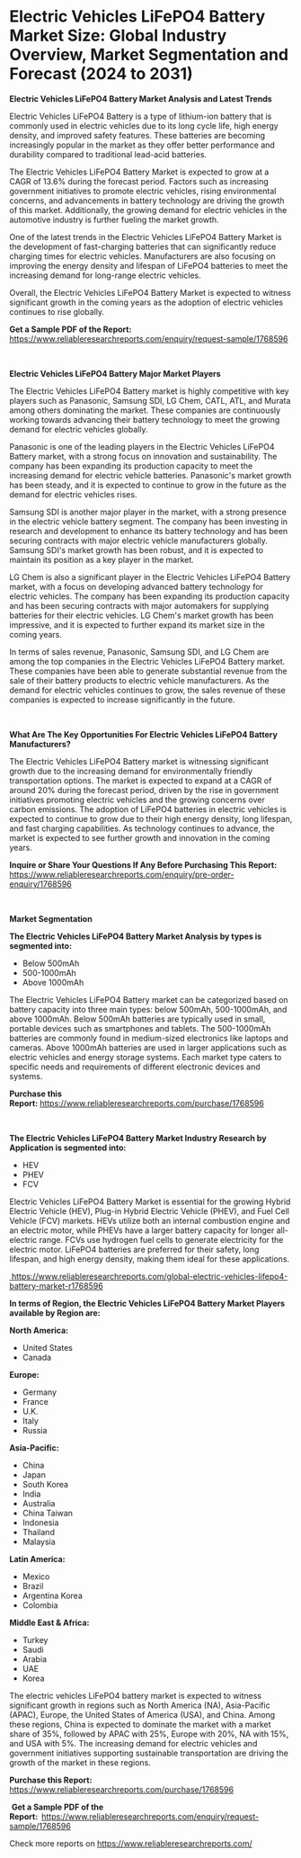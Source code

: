 <p><h1>Electric Vehicles LiFePO4 Battery Market Size: Global Industry Overview, Market Segmentation and Forecast (2024 to 2031)</h1></p><p><strong>Electric Vehicles LiFePO4 Battery Market Analysis and Latest Trends</strong></p>
<p><p>Electric Vehicles LiFePO4 Battery is a type of lithium-ion battery that is commonly used in electric vehicles due to its long cycle life, high energy density, and improved safety features. These batteries are becoming increasingly popular in the market as they offer better performance and durability compared to traditional lead-acid batteries.</p><p>The Electric Vehicles LiFePO4 Battery Market is expected to grow at a CAGR of 13.6% during the forecast period. Factors such as increasing government initiatives to promote electric vehicles, rising environmental concerns, and advancements in battery technology are driving the growth of this market. Additionally, the growing demand for electric vehicles in the automotive industry is further fueling the market growth.</p><p>One of the latest trends in the Electric Vehicles LiFePO4 Battery Market is the development of fast-charging batteries that can significantly reduce charging times for electric vehicles. Manufacturers are also focusing on improving the energy density and lifespan of LiFePO4 batteries to meet the increasing demand for long-range electric vehicles.</p><p>Overall, the Electric Vehicles LiFePO4 Battery Market is expected to witness significant growth in the coming years as the adoption of electric vehicles continues to rise globally.</p></p>
<p><strong>Get a Sample PDF of the Report:&nbsp;</strong> <a href="https://www.reliableresearchreports.com/enquiry/request-sample/1768596">https://www.reliableresearchreports.com/enquiry/request-sample/1768596</a></p>
<p>&nbsp;</p>
<p><strong>Electric Vehicles LiFePO4 Battery Major Market Players</strong></p>
<p><p>The Electric Vehicles LiFePO4 Battery market is highly competitive with key players such as Panasonic, Samsung SDI, LG Chem, CATL, ATL, and Murata among others dominating the market. These companies are continuously working towards advancing their battery technology to meet the growing demand for electric vehicles globally.</p><p>Panasonic is one of the leading players in the Electric Vehicles LiFePO4 Battery market, with a strong focus on innovation and sustainability. The company has been expanding its production capacity to meet the increasing demand for electric vehicle batteries. Panasonic's market growth has been steady, and it is expected to continue to grow in the future as the demand for electric vehicles rises.</p><p>Samsung SDI is another major player in the market, with a strong presence in the electric vehicle battery segment. The company has been investing in research and development to enhance its battery technology and has been securing contracts with major electric vehicle manufacturers globally. Samsung SDI's market growth has been robust, and it is expected to maintain its position as a key player in the market.</p><p>LG Chem is also a significant player in the Electric Vehicles LiFePO4 Battery market, with a focus on developing advanced battery technology for electric vehicles. The company has been expanding its production capacity and has been securing contracts with major automakers for supplying batteries for their electric vehicles. LG Chem's market growth has been impressive, and it is expected to further expand its market size in the coming years.</p><p>In terms of sales revenue, Panasonic, Samsung SDI, and LG Chem are among the top companies in the Electric Vehicles LiFePO4 Battery market. These companies have been able to generate substantial revenue from the sale of their battery products to electric vehicle manufacturers. As the demand for electric vehicles continues to grow, the sales revenue of these companies is expected to increase significantly in the future.</p></p>
<p>&nbsp;</p>
<p><strong>What Are The Key Opportunities For Electric Vehicles LiFePO4 Battery Manufacturers?</strong></p>
<p><p>The Electric Vehicles LiFePO4 Battery market is witnessing significant growth due to the increasing demand for environmentally friendly transportation options. The market is expected to expand at a CAGR of around 20% during the forecast period, driven by the rise in government initiatives promoting electric vehicles and the growing concerns over carbon emissions. The adoption of LiFePO4 batteries in electric vehicles is expected to continue to grow due to their high energy density, long lifespan, and fast charging capabilities. As technology continues to advance, the market is expected to see further growth and innovation in the coming years.</p></p>
<p><strong>Inquire or Share Your Questions If Any Before Purchasing This Report:</strong> <a href="https://www.reliableresearchreports.com/enquiry/pre-order-enquiry/1768596">https://www.reliableresearchreports.com/enquiry/pre-order-enquiry/1768596</a></p>
<p>&nbsp;</p>
<p><strong>Market Segmentation</strong></p>
<p><strong>The Electric Vehicles LiFePO4 Battery Market Analysis by types is segmented into:</strong></p>
<p><ul><li>Below 500mAh</li><li>500-1000mAh</li><li>Above 1000mAh</li></ul></p>
<p><p>The Electric Vehicles LiFePO4 Battery market can be categorized based on battery capacity into three main types: below 500mAh, 500-1000mAh, and above 1000mAh. Below 500mAh batteries are typically used in small, portable devices such as smartphones and tablets. The 500-1000mAh batteries are commonly found in medium-sized electronics like laptops and cameras. Above 1000mAh batteries are used in larger applications such as electric vehicles and energy storage systems. Each market type caters to specific needs and requirements of different electronic devices and systems.</p></p>
<p><strong>Purchase this Report:&nbsp;</strong><a href="https://www.reliableresearchreports.com/purchase/1768596">https://www.reliableresearchreports.com/purchase/1768596</a></p>
<p>&nbsp;</p>
<p><strong>The Electric Vehicles LiFePO4 Battery Market Industry Research by Application is segmented into:</strong></p>
<p><ul><li>HEV</li><li>PHEV</li><li>FCV</li></ul></p>
<p><p>Electric Vehicles LiFePO4 Battery Market is essential for the growing Hybrid Electric Vehicle (HEV), Plug-in Hybrid Electric Vehicle (PHEV), and Fuel Cell Vehicle (FCV) markets. HEVs utilize both an internal combustion engine and an electric motor, while PHEVs have a larger battery capacity for longer all-electric range. FCVs use hydrogen fuel cells to generate electricity for the electric motor. LiFePO4 batteries are preferred for their safety, long lifespan, and high energy density, making them ideal for these applications.</p></p>
<p><a href="https://www.reliableresearchreports.com/global-electric-vehicles-lifepo4-battery-market-r1768596">&nbsp;https://www.reliableresearchreports.com/global-electric-vehicles-lifepo4-battery-market-r1768596</a></p>
<p><strong>In terms of Region, the Electric Vehicles LiFePO4 Battery Market Players available by Region are:</strong></p>
<p>
    <p> <strong> North America: </strong>
        <ul>
            <li>United States</li>
            <li>Canada</li>
        </ul>
        </p> 
    <p> <strong> Europe: </strong>
        <ul>
            <li>Germany</li>
            <li>France</li>
            <li>U.K.</li>
            <li>Italy</li>
            <li>Russia</li>
        </ul>
        </p> 
    <p> <strong> Asia-Pacific: </strong>
        <ul>
            <li>China</li>
            <li>Japan</li>
            <li>South Korea</li>
            <li>India</li>
            <li>Australia</li>
            <li>China Taiwan</li>
            <li>Indonesia</li>
            <li>Thailand</li>
            <li>Malaysia</li>
        </ul>
        </p> 
    <p> <strong> Latin America: </strong>
        <ul>
            <li>Mexico</li>
            <li>Brazil</li>
            <li>Argentina Korea</li>
            <li>Colombia</li>
        </ul>
        </p> 
    <p> <strong> Middle East & Africa: </strong>
        <ul>
            <li>Turkey</li>
            <li>Saudi</li>
            <li>Arabia</li>
            <li>UAE</li>
            <li>Korea</li>
        </ul>
    </p>
    </p>
<p><p>The electric vehicles LiFePO4 battery market is expected to witness significant growth in regions such as North America (NA), Asia-Pacific (APAC), Europe, the United States of America (USA), and China. Among these regions, China is expected to dominate the market with a market share of 35%, followed by APAC with 25%, Europe with 20%, NA with 15%, and USA with 5%. The increasing demand for electric vehicles and government initiatives supporting sustainable transportation are driving the growth of the market in these regions.</p></p>
<p><strong>Purchase this Report: </strong><a href="https://www.reliableresearchreports.com/purchase/1768596">https://www.reliableresearchreports.com/purchase/1768596</a></p>
<p>&nbsp;<strong>Get a Sample PDF of the Report:&nbsp;&nbsp;</strong><a href="https://www.reliableresearchreports.com/enquiry/request-sample/1768596">https://www.reliableresearchreports.com/enquiry/request-sample/1768596</a></p>
<p><strong></strong></p>
<p>Check more reports on <a href="https://www.reliableresearchreports.com/">https://www.reliableresearchreports.com/</a></p>